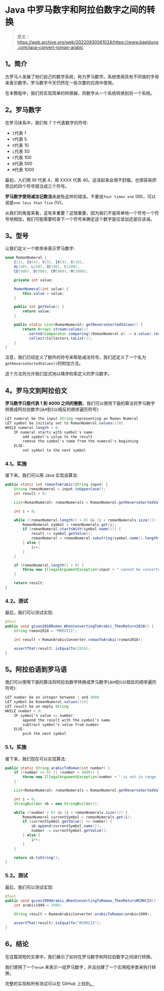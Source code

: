 # Java 中罗马数字和阿拉伯数字之间的转换

> 原文：<https://web.archive.org/web/20220930061024/https://www.baeldung.com/java-convert-roman-arabic>

## 1。简介

古罗马人发展了他们自己的数字系统，称为罗马数字。系统使用具有不同值的字母来表示数字。罗马数字今天仍然在一些次要的应用中使用。

在本教程中，我们将实现简单的转换器，将数字从一个系统转换到另一个系统。

## 2。罗马数字

在罗马体系中，我们有 7 个代表数字的符号:

*   `I`代表 1
*   `V`代表 5
*   `X`代表 10
*   `L`代表 50
*   `C`代表 100
*   `D`代表 500
*   `M`代表 1000

最初，人们用 IIII 代表 4，用 XXXX 代表 40。这读起来会很不舒服。也很容易把旁边的四个符号错当成三个符号。

**罗马数字使用减法记数法**来避免这样的错误。不要说`four times one` (IIII)，可以说是`one less than five` (IV)。

从我们的角度来看，这有多重要？这很重要，因为我们不是简单地一个符号一个符号地相加，我们可能需要检查下一个符号来确定这个数字是应该加还是应该减。

## 3。型号

让我们定义一个枚举来表示罗马数字:

```java
enum RomanNumeral {
    I(1), IV(4), V(5), IX(9), X(10), 
    XL(40), L(50), XC(90), C(100), 
    CD(400), D(500), CM(900), M(1000);

    private int value;

    RomanNumeral(int value) {
        this.value = value;
    }

    public int getValue() {
        return value;
    }

    public static List<RomanNumeral> getReverseSortedValues() {
        return Arrays.stream(values())
          .sorted(Comparator.comparing((RomanNumeral e) -> e.value).reversed())
          .collect(Collectors.toList());
    }
}
```

注意，我们已经定义了额外的符号来帮助减法符号。我们还定义了一个名为`getReverseSortedValues()`的附加方法。

这个方法将允许我们显式地以降序检索定义的罗马数字。

## 4。罗马文到阿拉伯文

**罗马数字只能代表 1 到 4000 之间的整数**。我们可以使用下面的算法将罗马数字转换成阿拉伯数字(从`M`到`I`以相反的顺序遍历符号):

```java
LET numeral be the input String representing an Roman Numeral
LET symbol be initialy set to RomanNumeral.values()[0]
WHILE numeral.length > 0:
    IF numeral starts with symbol's name:
        add symbol's value to the result
        remove the symbol's name from the numeral's beginning
    ELSE:
        set symbol to the next symbol
```

### 4.1。实施

接下来，我们可以用 Java 实现该算法:

```java
public static int romanToArabic(String input) {
    String romanNumeral = input.toUpperCase();
    int result = 0;

    List<RomanNumeral> romanNumerals = RomanNumeral.getReverseSortedValues();

    int i = 0;

    while ((romanNumeral.length() > 0) && (i < romanNumerals.size())) {
        RomanNumeral symbol = romanNumerals.get(i);
        if (romanNumeral.startsWith(symbol.name())) {
            result += symbol.getValue();
            romanNumeral = romanNumeral.substring(symbol.name().length());
        } else {
            i++;
        }
    }

    if (romanNumeral.length() > 0) {
        throw new IllegalArgumentException(input + " cannot be converted to a Roman Numeral");
    }

    return result;
}
```

### 4.2。测试

最后，我们可以测试实现:

```java
@Test
public void given2018Roman_WhenConvertingToArabic_ThenReturn2018() {
    String roman2018 = "MMXVIII";

    int result = RomanArabicConverter.romanToArabic(roman2018);

    assertThat(result).isEqualTo(2018);
}
```

## 5。阿拉伯语到罗马语

我们可以使用下面的算法将阿拉伯数字转换成罗马数字(从`M`到`I`以相反的顺序遍历符号):

```java
LET number be an integer between 1 and 4000
LET symbol be RomanNumeral.values()[0]
LET result be an empty String
WHILE number > 0:
    IF symbol's value <= number:
        append the result with the symbol's name
        subtract symbol's value from number
    ELSE:
        pick the next symbol
```

### 5.1。实施

接下来，我们现在可以实现算法:

```java
public static String arabicToRoman(int number) {
    if ((number <= 0) || (number > 4000)) {
        throw new IllegalArgumentException(number + " is not in range (0,4000]");
    }

    List<RomanNumeral> romanNumerals = RomanNumeral.getReverseSortedValues();

    int i = 0;
    StringBuilder sb = new StringBuilder();

    while ((number > 0) && (i < romanNumerals.size())) {
        RomanNumeral currentSymbol = romanNumerals.get(i);
        if (currentSymbol.getValue() <= number) {
            sb.append(currentSymbol.name());
            number -= currentSymbol.getValue();
        } else {
            i++;
        }
    }

    return sb.toString();
}
```

### 5.2。测试

最后，我们可以测试实现:

```java
@Test
public void given1999Arabic_WhenConvertingToRoman_ThenReturnMCMXCIX() {
    int arabic1999 = 1999;

    String result = RomanArabicConverter.arabicToRoman(arabic1999);

    assertThat(result).isEqualTo("MCMXCIX");
}
```

## 6。结论

在这篇简短的文章中，我们展示了如何在罗马数字和阿拉伯数字之间进行转换。

我们使用了一个`enum` 来表示一组罗马数字，并且创建了一个实用程序类来执行转换。

完整的实现和所有测试可以在 GitHub 上找到[。](https://web.archive.org/web/20220626195347/https://github.com/eugenp/tutorials/tree/master/algorithms-modules/algorithms-miscellaneous-3)